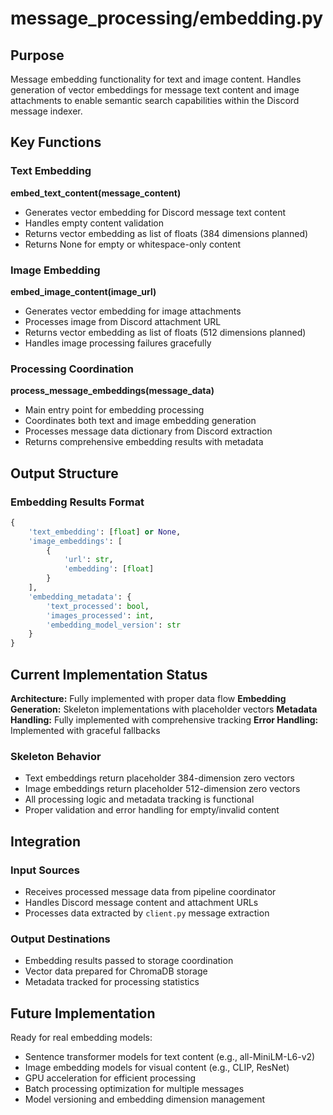 # message_processing/embedding.py

## Purpose

Message embedding functionality for text and image content. Handles generation of vector embeddings for message text content and image attachments to enable semantic search capabilities within the Discord message indexer.

## Key Functions

### Text Embedding

**embed_text_content(message_content)**
- Generates vector embedding for Discord message text content
- Handles empty content validation
- Returns vector embedding as list of floats (384 dimensions planned)
- Returns None for empty or whitespace-only content

### Image Embedding

**embed_image_content(image_url)**
- Generates vector embedding for image attachments
- Processes image from Discord attachment URL
- Returns vector embedding as list of floats (512 dimensions planned)
- Handles image processing failures gracefully

### Processing Coordination

**process_message_embeddings(message_data)**
- Main entry point for embedding processing
- Coordinates both text and image embedding generation
- Processes message data dictionary from Discord extraction
- Returns comprehensive embedding results with metadata

## Output Structure

### Embedding Results Format
```python
{
    'text_embedding': [float] or None,
    'image_embeddings': [
        {
            'url': str,
            'embedding': [float]
        }
    ],
    'embedding_metadata': {
        'text_processed': bool,
        'images_processed': int,
        'embedding_model_version': str
    }
}
```

## Current Implementation Status

**Architecture:** Fully implemented with proper data flow
**Embedding Generation:** Skeleton implementations with placeholder vectors
**Metadata Handling:** Fully implemented with comprehensive tracking
**Error Handling:** Implemented with graceful fallbacks

### Skeleton Behavior
- Text embeddings return placeholder 384-dimension zero vectors
- Image embeddings return placeholder 512-dimension zero vectors
- All processing logic and metadata tracking is functional
- Proper validation and error handling for empty/invalid content

## Integration

### Input Sources
- Receives processed message data from pipeline coordinator
- Handles Discord message content and attachment URLs
- Processes data extracted by `client.py` message extraction

### Output Destinations
- Embedding results passed to storage coordination
- Vector data prepared for ChromaDB storage
- Metadata tracked for processing statistics

## Future Implementation

Ready for real embedding models:
- Sentence transformer models for text content (e.g., all-MiniLM-L6-v2)
- Image embedding models for visual content (e.g., CLIP, ResNet)
- GPU acceleration for efficient processing
- Batch processing optimization for multiple messages
- Model versioning and embedding dimension management
